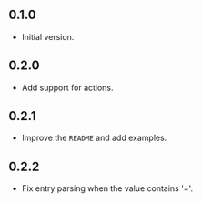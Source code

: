 ## 0.1.0

- Initial version.

## 0.2.0

- Add support for actions.

## 0.2.1

- Improve the `README` and add examples.

## 0.2.2

- Fix entry parsing when the value contains '='.
